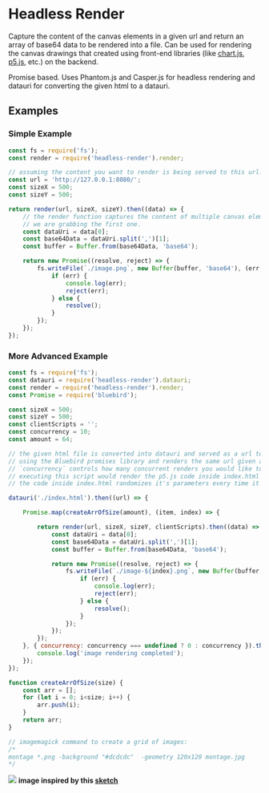 # Headless Render

Capture the content of the canvas elements in a given url and return an array of base64 data to be rendered into a file. Can be used for rendering the canvas drawings that created using front-end libraries (like [chart.js](http://www.chartjs.org/), [p5.js](https://p5js.org/), etc.) on the backend.

Promise based. Uses Phantom.js and Casper.js for headless rendering and datauri for converting the given html to a datauri.

## Examples

### Simple Example

```javascript
const fs = require('fs');
const render = require('headless-render').render;

// assuming the content you want to render is being served to this url.
const url = 'http://127.0.0.1:8080/'; 
const sizeX = 500;
const sizeY = 500;

return render(url, sizeX, sizeY).then((data) => {
    // the render function captures the content of multiple canvas elements in a page, 
    // we are grabbing the first one.
    const dataUri = data[0]; 
    const base64Data = dataUri.split(',')[1];
    const buffer = Buffer.from(base64Data, 'base64');

    return new Promise((resolve, reject) => {
        fs.writeFile(`./image.png`, new Buffer(buffer, 'base64'), (err, response) => {
            if (err) {
                console.log(err);
                reject(err);
            } else {
                resolve();
            }
        });
    });
});
```

### More Advanced Example

```javascript
const fs = require('fs');
const datauri = require('headless-render').datauri;
const render = require('headless-render').render;
const Promise = require('bluebird');

const sizeX = 500;
const sizeY = 500;
const clientScripts = '';
const concurrency = 10;
const amount = 64;

// the given html file is converted into datauri and served as a url to Casper.js
// using the Bluebird promises library and renders the same url given amount of times.
// `concurrency` controls how many concurrent renders you would like to have.
// executing this script would render the p5.js code inside index.html 64 times by doing 10 renders at a time.
// the code inside index.html randomizes it's parameters every time it's called

datauri('./index.html').then((url) => {

    Promise.map(createArrOfSize(amount), (item, index) => {

        return render(url, sizeX, sizeY, clientScripts).then((data) => {
            const dataUri = data[0];
            const base64Data = dataUri.split(',')[1];
            const buffer = Buffer.from(base64Data, 'base64');

            return new Promise((resolve, reject) => {
                fs.writeFile(`./image-${index}.png`, new Buffer(buffer, 'base64'), (err, response) => {
                    if (err) {
                        console.log(err);
                        reject(err);
                    } else {
                        resolve();
                    }
                });
            });
        });
    }, { concurrency: concurrency === undefined ? 0 : concurrency }).then(() => {
        console.log('image rendering completed');
    });
});

function createArrOfSize(size) {
    const arr = [];
    for (let i = 0; i<size; i++) {
        arr.push(i);
    }
    return arr;
}

// imagemagick command to create a grid of images:
/*
montage *.png -background "#dcdcdc"  -geometry 120x120 montage.jpg
*/
```

![](https://github.com/hibernationTheory/headless-render/blob/master/examples/02/montage.jpg)
**image inspired by this [sketch](https://www.openprocessing.org/sketch/415113)**
